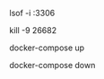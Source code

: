 <!-- 查询指定端口 -->
lsof -i :3306

<!-- 关闭指定端口 -->
kill -9 26682


<!-- docker desktop -->
<!-- 启动docker环境 -->
docker-compose up

<!-- 关闭docker环境 -->
docker-compose down